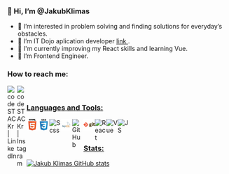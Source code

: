 ### 👋 Hi, I’m @JakubKlimas
- 👀 I’m interested in problem solving and finding solutions for everyday’s obstacles.
- 🌱 I’m IT Dojo aplication developer <a href='https://apps.apple.com/pl/app/it-dojo/id1628099388?l=pl&fbclid=IwAR1UyzEivTzuA5pbmQNnqRdDsElIiJXDi-wZ6-ctr_4nbA3wfyJLKVR0N4c'> link </a>.
- :ocean: I'm currently improving my React skills and learning Vue.
- :milky_way: I’m Frontend Engineer.

### How to reach me:
[<img align="left" alt="codeSTACKr | LinkedIn" width="22px" src="https://cdn-icons-png.flaticon.com/512/174/174857.png" />][linkedin]
<a href="mailto:jakub.wincent.klimas@gmail.com"><img align="left" alt="codeSTACKr | Instagram" width="22px" src="https://upload.wikimedia.org/wikipedia/commons/4/4e/Gmail_Icon.png" />
 <br /> 
### Languages and Tools:
<img align="left" alt="HTML5" width="26px" src="https://raw.githubusercontent.com/github/explore/80688e429a7d4ef2fca1e82350fe8e3517d3494d/topics/html/html.png" />
<img align="left" alt="CSS3" width="26px" src="https://raw.githubusercontent.com/github/explore/80688e429a7d4ef2fca1e82350fe8e3517d3494d/topics/css/css.png" />
<img align="left" alt="Scss" width="26px" src="https://upload.wikimedia.org/wikipedia/commons/9/96/Sass_Logo_Color.svg" /> 
<img align="left" alt="MySQL" width="26px" src="https://raw.githubusercontent.com/github/explore/80688e429a7d4ef2fca1e82350fe8e3517d3494d/topics/mysql/mysql.png" />
<img align="left" alt="GitHub" width="26px" src="https://icons-for-free.com/iconfiles/png/512/code+collaboration+github+network+round+social+icon-1320086084536018107.png" />
<img align="left" alt="Git" width="26px" src="https://raw.githubusercontent.com/github/explore/80688e429a7d4ef2fca1e82350fe8e3517d3494d/topics/git/git.png" />
<img align="left" alt="React" width="26px" src="https://upload.wikimedia.org/wikipedia/commons/a/a7/React-icon.svg" />
<img align="left" alt="Vue" width="26px" src="https://upload.wikimedia.org/wikipedia/commons/9/95/Vue.js_Logo_2.svg"/>
<img align="left" alt="JS" width="26px" src="https://upload.wikimedia.org/wikipedia/commons/9/99/Unofficial_JavaScript_logo_2.svg"/>
 <br />
 <br />
 
 ### Stats: 
![Jakub Klimas GitHub stats](https://github-readme-stats.vercel.app/api?username=JakubKlimas&hide=contribs,prs,issues?username=JakubKlimas&show_icons=true&theme=algolia)
 
[linkedin]: https://www.linkedin.com/in/jakub-klimas-637856203/
